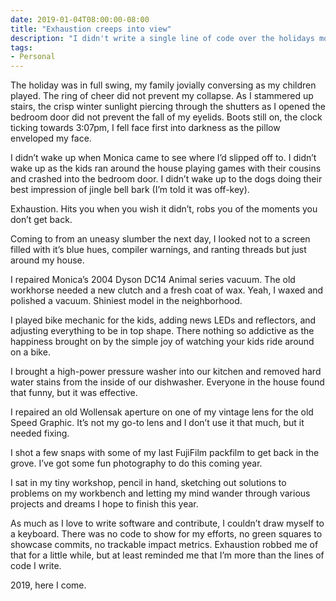 ```yaml
---
date: 2019-01-04T08:00:00-08:00
title: "Exhaustion creeps into view"
description: "I didn't write a single line of code over the holidays mostly due to destruction that exhaustion brings."
tags:
- Personal
---
```


The holiday was in full swing, my family jovially conversing as my children played. The ring of cheer did not prevent my collapse. As I stammered up stairs, the crisp winter sunlight piercing through the shutters as I opened the bedroom door did not prevent the fall of my eyelids. Boots still on, the clock ticking towards 3:07pm, I fell face first into darkness as the pillow enveloped my face.

I didn’t wake up when Monica came to see where I’d slipped off to. I didn’t wake up as the kids ran around the house playing games with their cousins and crashed into the bedroom door. I didn’t wake up to the dogs doing their best impression of jingle bell bark (I’m told it was off-key).

Exhaustion. Hits you when you wish it didn’t, robs you of the moments you don’t get back.

Coming to from an uneasy slumber the next day, I looked not to a screen filled with it’s blue hues, compiler warnings, and ranting threads but just around my house.

I repaired Monica’s 2004 Dyson DC14 Animal series vacuum. The old workhorse needed a new clutch and a fresh coat of wax. Yeah, I waxed and polished a vacuum. Shiniest model in the neighborhood.

I played bike mechanic for the kids, adding news LEDs and reflectors, and adjusting everything to be in top shape.  There nothing so addictive as the happiness brought on by the simple joy of watching your kids ride around on a bike.

I brought a high-power pressure washer into our kitchen and removed hard water stains from the inside of our dishwasher. Everyone in the house found that funny, but it was effective.

I repaired an old Wollensak aperture on one of my vintage lens for the old Speed Graphic. It’s not my go-to lens and I don’t use it that much, but it needed fixing.

I shot a few snaps with some of my last FujiFilm packfilm to get back in the grove. I’ve got some fun photography to do this coming year.

I sat in my tiny workshop, pencil in hand, sketching out solutions to problems on my workbench and letting my mind wander through various projects and dreams I hope to finish this year.

As much as I love to write software and contribute, I couldn’t draw myself to a keyboard. There was no code to show for my efforts, no green squares to showcase commits, no trackable impact metrics. Exhaustion robbed me of that for a little while, but at least reminded me that I’m more than the lines of code I write.

2019, here I come.
